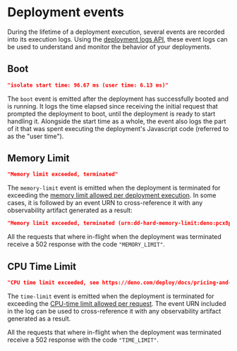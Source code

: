 # Deployment events

During the lifetime of a deployment execution, several events are recorded into
its execution logs. Using the
[deployment logs API](https://apidocs.deno.com/#get-/deployments/-deploymentId-/app_logs),
these event logs can be used to understand and monitor the behavior of your
deployments.

## Boot

```json
"isolate start time: 96.67 ms (user time: 6.13 ms)"
```

The `boot` event is emitted after the deployment has successfully booted and is
running. It logs the time elapsed since receiving the initial request that
prompted the deployment to boot, until the deployment is ready to start handling
it. Alongside the start time as a whole, the event also logs the part of it that
was spent executing the deployment's Javascript code (referred to as the "user
time").

## Memory Limit

```json
"Memory limit exceeded, terminated"
```

The `memory-limit` event is emitted when the deployment is terminated for
exceeding the
[memory limit allowed per deployment execution](https://deno.com/deploy/pricing?subhosting).
In some cases, it is followed by an event URN to cross-reference it with any
observability artifact generated as a result:

```json
"Memory limit exceeded, terminated (urn:dd-hard-memory-limit:deno:pcx8pcbpc34b:048730b1-0e1f-4df7-8f92-e64233415322)"
```

All the requests that where in-flight when the deployment was terminated receive
a 502 response with the code `"MEMORY_LIMIT"`.

## CPU Time Limit

```json
"CPU time limit exceeded, see https://deno.com/deploy/docs/pricing-and-limit (urn:dd-time-limit:deno:pcx8pcbpc34b:b8c729c0-e17a-4ce1-a6df-4267cbeb6d5c)"
```

The `time-limit` event is emitted when the deployment is terminated for
exceeding the
[CPU-time limit allowed per request](https://deno.com/deploy/pricing?subhosting).
The event URN included in the log can be used to cross-reference it with any
observability artifact generated as a result.

All the requests that where in-flight when the deployment was terminated receive
a 502 response with the code `"TIME_LIMIT"`.
